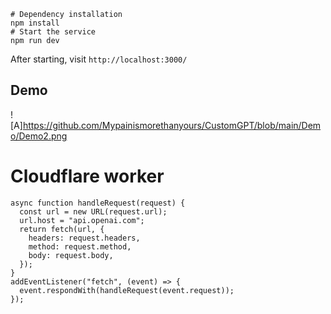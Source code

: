 ```shell
# Dependency installation
npm install
# Start the service
npm run dev
```
After starting, visit `http://localhost:3000/`

## Demo
![A]https://github.com/Mypainismorethanyours/CustomGPT/blob/main/Demo/Demo2.png


# Cloudflare worker

```
async function handleRequest(request) {
  const url = new URL(request.url);
  url.host = "api.openai.com";
  return fetch(url, {
    headers: request.headers,
    method: request.method,
    body: request.body,
  });
}
addEventListener("fetch", (event) => {
  event.respondWith(handleRequest(event.request));
});
```
